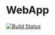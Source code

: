 # WebApp
[![Build Status](https://dev.azure.com/Aryastarck/Devproject/_apis/build/status/wetech100.WebApp?branchName=master)](https://dev.azure.com/Aryastarck/Devproject/_build/latest?definitionId=2&branchName=master)
